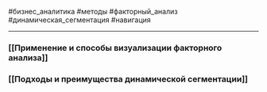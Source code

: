 #бизнес_аналитика #методы #факторный_анализ #динамическая_сегментация #навигация 

---
### [[Применение и способы визуализации факторного анализа]]

### [[Подходы и преимущества динамической сегментации]]

